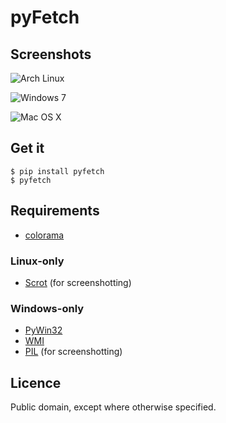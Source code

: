 pyFetch
=======

Screenshots
-----------

![Arch Linux](http://a.pomf.se/5Hk4.png)

![Windows 7](http://puu.sh/34WF5.png)

![Mac OS X](http://a.pomf.se/9Bg1.png)

Get it
------

	$ pip install pyfetch
    $ pyfetch

Requirements
------------

* [colorama](https://pypi.python.org/pypi/colorama)

### Linux-only

* [Scrot](http://en.wikipedia.org/wiki/Scrot) (for screenshotting)

### Windows-only

* [PyWin32](http://sourceforge.net/projects/pywin32)
* [WMI](https://pypi.python.org/pypi/WMI)
* [PIL](https://pypi.python.org/pypi/PIL) (for screenshotting)

Licence
-------

Public domain, except where otherwise specified.

